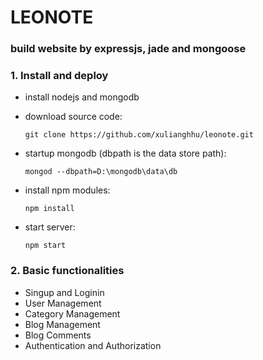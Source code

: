 <h1>LEONOTE</h1>
<h3>build website by expressjs, jade and mongoose </h3>
<h3>1. Install and deploy</h3>
<ul>
    <li>install nodejs and mongodb
        <blockquote> </blockquote>
    </li>
    <li>download source code:
        <p><code>git clone https://github.com/xulianghhu/leonote.git</code></p>
    </li>
    <li>startup mongodb (dbpath is the data store path):
        <p><code>mongod --dbpath=D:\mongodb\data\db</code></p>
    </li>
    <li>install npm modules:
        <p><code>npm install</code></p>
    </li>
    <li>start server:
        <p><code>npm start</code></p>
    </li>
</ul>
<h3>2. Basic functionalities</h3>
<ul>
    <li>Singup and Loginin </li>
    <li>User Management</li>
    <li>Category Management</li>
    <li>Blog Management</li>
    <li>Blog Comments</li>
    <li>Authentication and Authorization</li>
</ul>
